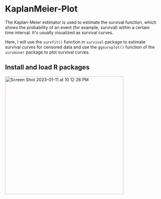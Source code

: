 # KaplanMeier-Plot

The Kaplan-Meier estimator is used to estimate the survival function, which shows the probability of an event (for example, survival) within a certain time interval. It's usually visualized as survival curves.

Here, I will use the `survfit()` function in `survival` package to estimate survival curves for censored data and use the `ggsurvplot()` function of the `survminer` package to plot survival curves.

## Install and load R packages

  <img width="390" alt="Screen Shot 2023-01-11 at 10 12 28 PM" src="https://user-images.githubusercontent.com/100873921/211974903-838f53c0-58dd-486a-a99b-dca94e75e4e3.png">






